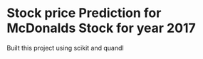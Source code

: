# Stock price Prediction for McDonalds Stock for year 2017
Built this project using scikit and quandl

